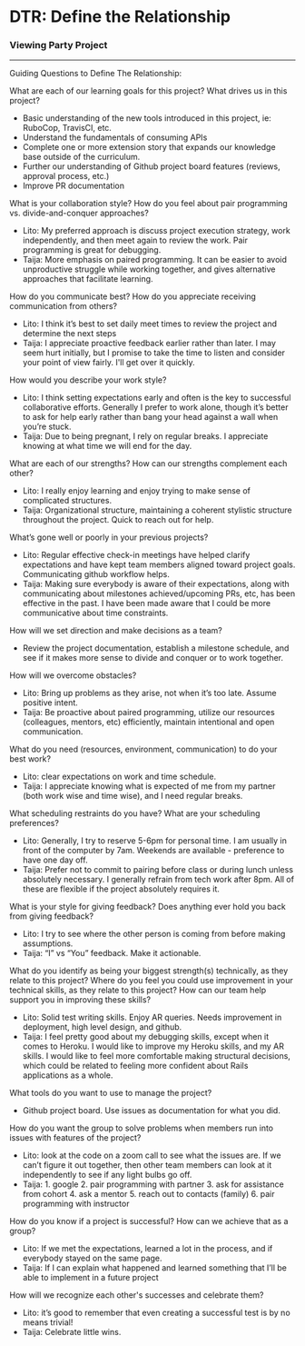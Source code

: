 # DTR: Define the Relationship
### Viewing Party Project

---

Guiding Questions to Define The Relationship:

What are each of our learning goals for this project? What drives us in this project?
 - Basic understanding of the new tools introduced in this project, ie: RuboCop, TravisCI, etc.
 - Understand the fundamentals of consuming APIs
 - Complete one or more extension story that expands our knowledge base outside of the curriculum.
 - Further our understanding of Github project board features (reviews, approval process, etc.)
 - Improve PR documentation

What is your collaboration style? How do you feel about pair programming vs. divide-and-conquer approaches?
 - Lito: My preferred approach is discuss project execution strategy, work independently, and then meet again to review the work. Pair programming is great for debugging.
 - Taija: More emphasis on paired programming. It can be easier to avoid unproductive struggle while working together, and gives alternative approaches that facilitate learning.

How do you communicate best? How do you appreciate receiving communication from others?
 - Lito: I think it’s best to set daily meet times to review the project and determine the next steps
 - Taija: I appreciate proactive feedback earlier rather than later. I may seem hurt initially, but I promise to take the time to listen and consider your point of view fairly. I'll get over it quickly.

How would you describe your work style?
 - Lito: I think setting expectations early and often is the key to successful collaborative efforts. Generally I prefer to work alone, though it’s better to ask for help early rather than bang your head against a wall when you’re stuck.
 - Taija: Due to being pregnant, I rely on regular breaks. I appreciate knowing at what time we will end for the day.

What are each of our strengths? How can our strengths complement each other?
 - Lito: I really enjoy learning and enjoy trying to make sense of complicated structures.
 - Taija: Organizational structure, maintaining a coherent stylistic structure throughout the project. Quick to reach out for help.

What’s gone well or poorly in your previous projects?
 - Lito: Regular effective check-in meetings have helped clarify expectations and have kept team members aligned toward project goals. Communicating github workflow helps.
 - Taija: Making sure everybody is aware of their expectations, along with communicating about milestones achieved/upcoming PRs, etc, has been effective in the past. I have been made aware that I could be more communicative about time constraints.

How will we set direction and make decisions as a team?
 - Review the project documentation, establish a milestone schedule, and see if it makes more sense to divide and conquer or to work together.

How will we overcome obstacles?
 - Lito: Bring up problems as they arise, not when it’s too late. Assume positive intent.
 - Taija: Be proactive about paired programming, utilize our resources (colleagues, mentors, etc) efficiently, maintain intentional and open communication.

What do you need (resources, environment, communication) to do your best work?
 - Lito: clear expectations on work and time schedule.
 - Taija: I appreciate knowing what is expected of me from my partner (both work wise and time wise), and I need regular breaks.

What scheduling restraints do you have? What are your scheduling preferences?
 - Lito: Generally, I try to reserve 5-6pm for personal time. I am usually in front of the computer by 7am. Weekends are available - preference to have one day off.
 - Taija: Prefer not to commit to pairing before class or during lunch unless absolutely necessary. I generally refrain from tech work after 8pm. All of these are flexible if the project absolutely requires it.

What is your style for giving feedback? Does anything ever hold you back from giving feedback?
 - Lito: I try to see where the other person is coming from before making assumptions.
 - Taija: “I” vs “You” feedback. Make it actionable.

What do you identify as being your biggest strength(s) technically, as they relate to this project? Where do you feel you could use improvement in your technical skills, as they relate to this project? How can our team help support you in improving these skills?
 - Lito: Solid test writing skills. Enjoy AR queries. Needs improvement in deployment, high level design, and github.
 - Taija: I feel pretty good about my debugging skills, except when it comes to Heroku. I would like to improve my Heroku skills, and my AR skills.  I would like to feel more comfortable making structural decisions, which could be related to feeling more confident about Rails applications as a whole.

What tools do you want to use to manage the project?
 - Github project board. Use issues as documentation for what you did.

How do you want the group to solve problems when members run into issues with features of the project?
 - Lito: look at the code on a zoom call to see what the issues are. If we can’t figure it out together, then other team members can look at it independently to see if any light bulbs go off.
 - Taija: 1. google 2. pair programming with partner 3. ask for assistance from cohort 4. ask a mentor 5. reach out to contacts (family) 6. pair programming with instructor

How do you know if a project is successful? How can we achieve that as a group?
 - Lito: If we met the expectations, learned a lot in the process, and if everybody stayed on the same page.
 - Taija: If I can explain what happened and learned something that I’ll be able to implement in a future project

How will we recognize each other's successes and celebrate them?
 - Lito: it’s good to remember that even creating a successful test is by no means trivial!
 - Taija: Celebrate little wins.
